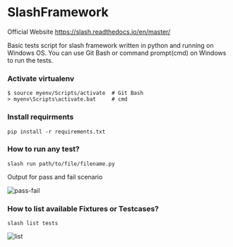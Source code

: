 # SlashFramework
Official Website https://slash.readthedocs.io/en/master/

Basic tests script for slash framework written in python and running on Windows OS.
You can use Git Bash or command prompt(cmd) on Windows to run the tests.

### Activate virtualenv
```
$ source myenv/Scripts/activate  # Git Bash
> myenv\Scripts\activate.bat     # cmd
```

### Install requirments
```
pip install -r requirements.txt
```

### How to run any test?
```
slash run path/to/file/filename.py
```
Output for pass and fail scenario

![pass-fail](https://user-images.githubusercontent.com/22471567/216791577-c01b091b-b628-403a-8645-ca9d97225998.jpg)

### How to list available Fixtures or Testcases?
```
slash list tests
```
![list](https://user-images.githubusercontent.com/22471567/216791603-00dcadcf-43ec-4262-b8a8-8fd4f24f9c05.jpg)
